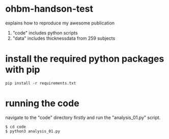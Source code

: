 # ohbm-handson-test
explains how to reproduce my awesome publication

1. "code" includes python scripts
2. "data" includes thicknessdata from 259 subjects

# install the required python packages with pip

```
pip install -r requirements.txt
```

# running the code
navigate to the "code" directory firstly and run the "analysis_01.py" script. 

```
$ cd code
$ python3 analysis_01.py
```


